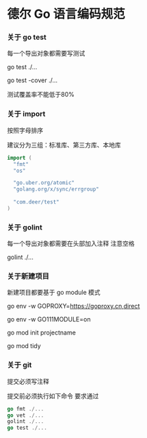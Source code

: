 # 德尔 Go 语言编码规范

### 关于 go test

每一个导出对象都需要写测试

go test ./...

go test -cover ./...

测试覆盖率不能低于80%

### 关于 import

按照字母排序

建议分为三组：标准库、第三方库、本地库

```go
import (
  "fmt"
  "os"

  "go.uber.org/atomic"
  "golang.org/x/sync/errgroup"
  
  "com.deer/test"
)
```



### 关于 golint

每一个导出对象都需要在头部加入注释 注意空格

golint ./...

### 关于新建项目

新建项目都要基于 go module 模式

go env -w GOPROXY=https://goproxy.cn,direct

go env -w GO111MODULE=on

go mod init projectname

go mod tidy

### 关于 git

提交必须写注释

提交前必须执行如下命令 要求通过

```go
go fmt ./...
go vet ./...
golint ./...
go test ./...
```


[Uber Go 语言编码规范]: https://github.com/xxjwxc/uber_go_guide_cn	"Uber Go 语言编码规范"


